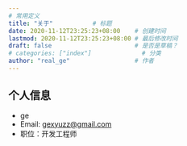```yaml
---
# 常用定义
title: "关于"           # 标题
date: 2020-11-12T23:25:23+08:00    # 创建时间
lastmod: 2020-11-12T23:25:23+08:00 # 最后修改时间
draft: false                       # 是否是草稿？
# categories: ["index"]              # 分类
author: "real_ge"                  # 作者
---
```


## 个人信息

 - ge
 - Email: gexyuzz@gmail.com
 - 职位：开发工程师

